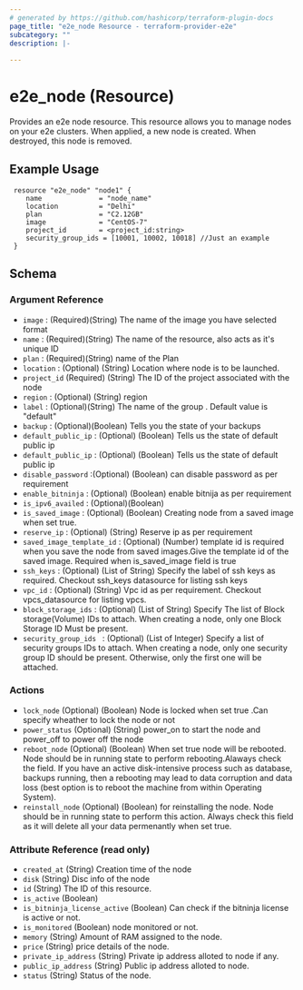 ```yaml
---
# generated by https://github.com/hashicorp/terraform-plugin-docs
page_title: "e2e_node Resource - terraform-provider-e2e"
subcategory: ""
description: |-
  
---
```


# e2e_node (Resource)
Provides an e2e node resource.
This resource allows you to manage nodes on your e2e clusters. When applied, a new node is created. When destroyed, this node is removed.


<!-- schema generated by tfplugindocs -->
## Example Usage
```hcl
 resource "e2e_node" "node1" {
	name              = "node_name"
    location          = "Delhi"
    plan              = "C2.12GB"
    image             = "CentOS-7"
    project_id        = <project_id:string>
    security_group_ids = [10001, 10002, 10018] //Just an example
 }
```
## Schema

### Argument Reference

- `image` : (Required)(String) The name of the image you have selected format 
- `name` : (Required)(String) The name of the resource, also acts as it's unique ID
- `plan` : (Required)(String) name of the Plan
- `location` : (Optional) (String) Location where node is to be launched.
- `project_id` (Required) (String) The ID of the project associated with the node
- `region` : (Optional) (String) region
- `label` : (Optional)(String) The name of the group . Default value is "default"
- `backup` : (Optional)(Boolean) Tells you the state of your backups
- `default_public_ip` : (Optional) (Boolean) Tells us the state of default public ip
- `default_public_ip` : (Optional) (Boolean) Tells us the state of default public ip
- `disable_password` :(Optional) (Boolean) can disable password as per requirement
- `enable_bitninja` : (Optional) (Boolean) enable bitnija as per requirement
- `is_ipv6_availed` : (Optional)(Boolean)
- `is_saved_image` : (Optional) (Boolean)  Creating node from a saved image when set true.
- `reserve_ip` : (Optional) (String) Reserve ip as per  requirement
- `saved_image_template_id` :  (Optional) (Number) template id  is required when you save the node from saved images.Give the template id of the saved image. Required when is_saved_image field is true
- `ssh_keys` : (Optional) (List of String) Specify the label of ssh keys as required. Checkout ssh_keys datasource for listing ssh keys
- `vpc_id` : (Optional) (String) Vpc id as per requirement. Checkout vpcs_datasource for listing vpcs.
- `block_storage_ids` : (Optional) (List of String) Specify The list of  Block storage(Volume) IDs to attach. When creating a node, only one Block Storage ID Must be present.
- `security_group_ids ` : (Optional) (List of Integer) Specify a list of security groups IDs to attach. When creating a node, only one security group ID should be present. Otherwise, only the first one will be attached.

### Actions

- `lock_node` (Optional) (Boolean) Node is locked when set true .Can specify wheather to lock the node or not
- `power_status` (Optional) (String) power_on to start the node and power_off to power off the node
- `reboot_node` (Optional) (Boolean) When set true node will be rebooted. Node should be in running state to perform rebooting.Alaways check the field. If you have an active disk-intensive process such as database, backups running, then a rebooting may lead to data corruption and data loss (best option is to reboot the machine from within Operating System).
- `reinstall_node` (Optional) (Boolean) for reinstalling the node. Node should be in running state to perform this action. Always check this field as it will delete all your data permenantly when set true.

### Attribute Reference  (read only)

- `created_at` (String) Creation time of the node
- `disk` (String) Disc info of the node
- `id` (String) The ID of this resource.
- `is_active` (Boolean)
- `is_bitninja_license_active` (Boolean) Can check if the bitninja license is active or not.
- `is_monitored` (Boolean) node monitored or not.
- `memory` (String) Amount of RAM assigned to the node.
- `price` (String) price details of the node.
- `private_ip_address` (String) Private ip address alloted to node if any.
- `public_ip_address` (String) Public ip address alloted to node.
- `status` (String) Status of the node.


